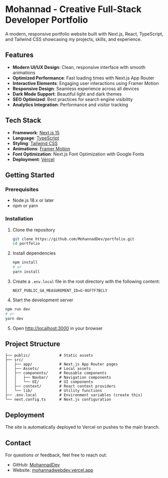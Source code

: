 # Mohannad - Creative Full-Stack Developer Portfolio

A modern, responsive portfolio website built with Next.js, React, TypeScript, and Tailwind CSS showcasing my projects, skills, and experience.

## Features

- **Modern UI/UX Design**: Clean, responsive interface with smooth animations
- **Optimized Performance**: Fast loading times with Next.js App Router
- **Interactive Elements**: Engaging user interactions using Framer Motion
- **Responsive Design**: Seamless experience across all devices
- **Dark Mode Support**: Beautiful light and dark themes
- **SEO Optimized**: Best practices for search engine visibility
- **Analytics Integration**: Performance and visitor tracking

## Tech Stack

- **Framework**: [Next.js 15](https://nextjs.org/)
- **Language**: [TypeScript](https://www.typescriptlang.org/)
- **Styling**: [Tailwind CSS](https://tailwindcss.com/)
- **Animations**: [Framer Motion](https://www.framer.com/motion/)
- **Font Optimization**: Next.js Font Optimization with Google Fonts
- **Deployment**: [Vercel](https://vercel.com)

## Getting Started

### Prerequisites

- Node.js 18.x or later
- npm or yarn

### Installation

1. Clone the repository
   ```bash
   git clone https://github.com/MohannadDev/portfolio.git
   cd portfolio
   ```

2. Install dependencies
   ```bash
   npm install
   # or
   yarn install
   ```

3. Create a `.env.local` file in the root directory with the following content:
   ```
   NEXT_PUBLIC_GA_MEASUREMENT_ID=G-8GF7F7BCLY
   ```

4. Start the development server
```bash
npm run dev
# or
yarn dev
```

5. Open [http://localhost:3000](http://localhost:3000) in your browser

## Project Structure

```
├── public/             # Static assets
├── src/
│   ├── app/            # Next.js App Router pages
│   ├── Assets/         # Local assets
│   ├── components/     # Reusable components
│   │   ├── Navbar/     # Navigation components
│   │   └── UI/         # UI components
│   ├── context/        # React context providers
│   └── lib/            # Utility functions
├── .env.local          # Environment variables (create this)
└── next.config.ts      # Next.js configuration
```

## Deployment

The site is automatically deployed to Vercel on pushes to the main branch.

## Contact

For questions or feedback, feel free to reach out:

- GitHub: [MohannadDev](https://github.com/MohannadDev)
- Website: [mohannadwebdev.vercel.app](https://mohannadwebdev.vercel.app)
